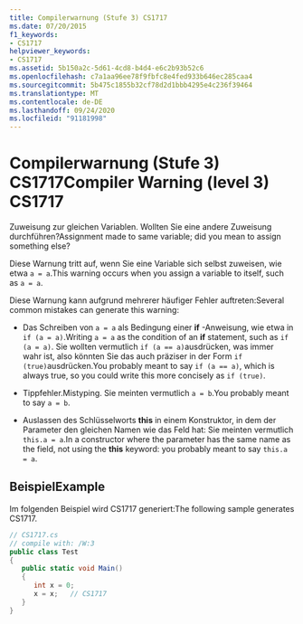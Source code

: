 ```yaml
---
title: Compilerwarnung (Stufe 3) CS1717
ms.date: 07/20/2015
f1_keywords:
- CS1717
helpviewer_keywords:
- CS1717
ms.assetid: 5b150a2c-5d61-4cd8-b4d4-e6c2b93b52c6
ms.openlocfilehash: c7a1aa96ee78f9fbfc8e4fed933b646ec285caa4
ms.sourcegitcommit: 5b475c1855b32cf78d2d1bbb4295e4c236f39464
ms.translationtype: MT
ms.contentlocale: de-DE
ms.lasthandoff: 09/24/2020
ms.locfileid: "91181998"
---
```

# <a name="compiler-warning-level-3-cs1717"></a><span data-ttu-id="cb446-102">Compilerwarnung (Stufe 3) CS1717</span><span class="sxs-lookup"><span data-stu-id="cb446-102">Compiler Warning (level 3) CS1717</span></span>

<span data-ttu-id="cb446-103">Zuweisung zur gleichen Variablen. Wollten Sie eine andere Zuweisung durchführen?</span><span class="sxs-lookup"><span data-stu-id="cb446-103">Assignment made to same variable; did you mean to assign something else?</span></span>  
  
 <span data-ttu-id="cb446-104">Diese Warnung tritt auf, wenn Sie eine Variable sich selbst zuweisen, wie etwa `a = a`.</span><span class="sxs-lookup"><span data-stu-id="cb446-104">This warning occurs when you assign a variable to itself, such as `a = a`.</span></span>  
  
 <span data-ttu-id="cb446-105">Diese Warnung kann aufgrund mehrerer häufiger Fehler auftreten:</span><span class="sxs-lookup"><span data-stu-id="cb446-105">Several common mistakes can generate this warning:</span></span>  
  
- <span data-ttu-id="cb446-106">Das Schreiben von `a = a` als Bedingung einer **if** -Anweisung, wie etwa in `if (a = a)`.</span><span class="sxs-lookup"><span data-stu-id="cb446-106">Writing `a = a` as the condition of an **if** statement, such as `if (a = a)`.</span></span> <span data-ttu-id="cb446-107">Sie wollten vermutlich `if (a == a)`ausdrücken, was immer wahr ist, also könnten Sie das auch präziser in der Form `if (true)`ausdrücken.</span><span class="sxs-lookup"><span data-stu-id="cb446-107">You probably meant to say `if (a == a)`, which is always true, so you could write this more concisely as `if (true)`.</span></span>  
  
- <span data-ttu-id="cb446-108">Tippfehler.</span><span class="sxs-lookup"><span data-stu-id="cb446-108">Mistyping.</span></span> <span data-ttu-id="cb446-109">Sie meinten vermutlich `a = b`.</span><span class="sxs-lookup"><span data-stu-id="cb446-109">You probably meant to say `a = b`.</span></span>  
  
- <span data-ttu-id="cb446-110">Auslassen des Schlüsselworts **this** in einem Konstruktor, in dem der Parameter den gleichen Namen wie das Feld hat: Sie meinten vermutlich `this.a = a`.</span><span class="sxs-lookup"><span data-stu-id="cb446-110">In a constructor where the parameter has the same name as the field, not using the **this** keyword: you probably meant to say `this.a = a`.</span></span>  
  
## <a name="example"></a><span data-ttu-id="cb446-111">Beispiel</span><span class="sxs-lookup"><span data-stu-id="cb446-111">Example</span></span>  

 <span data-ttu-id="cb446-112">Im folgenden Beispiel wird CS1717 generiert:</span><span class="sxs-lookup"><span data-stu-id="cb446-112">The following sample generates CS1717.</span></span>  
  
```csharp  
// CS1717.cs  
// compile with: /W:3  
public class Test  
{  
   public static void Main()  
   {  
      int x = 0;  
      x = x;   // CS1717  
   }  
}  
```
